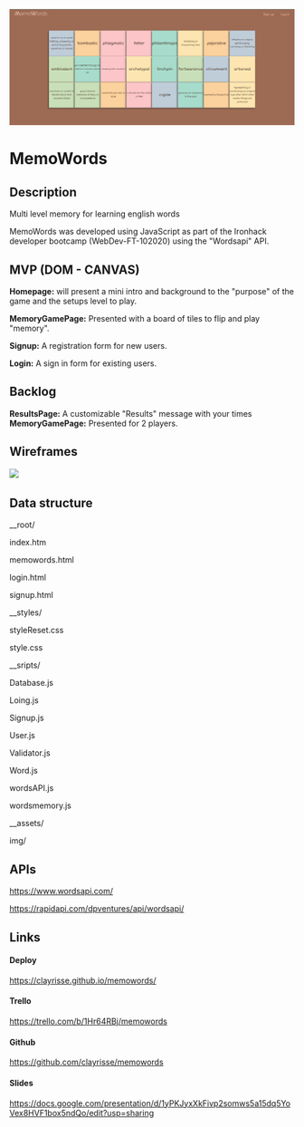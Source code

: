 ![](./assets/images/mw-background.png)
# **MemoWords**


## **Description**


Multi level memory for learning english words

MemoWords was developed using JavaScript as part of the Ironhack developer bootcamp (WebDev-FT-102020) using the "Wordsapi" API.



## **MVP (DOM - CANVAS)**


**Homepage:** will present a mini intro and background to the "purpose" of the game and the setups level to play.

**MemoryGamePage:** Presented with a board of tiles to flip and play "memory". 

**Signup:** A registration form for new users.

**Login:** A sign in form for existing users.



## **Backlog**


**ResultsPage:** A customizable "Results" message with your times
**MemoryGamePage:** Presented for 2 players.



## **Wireframes**


![](/assets/img/wireframes-coinbat.jpg)



## **Data structure**


__root/

index.htm

memowords.html

login.html

signup.html


__styles/

styleReset.css

style.css


__sripts/

Database.js

Loing.js

Signup.js

User.js

Validator.js

Word.js

wordsAPI.js

wordsmemory.js


__assets/

img/



## **APIs**


https://www.wordsapi.com/

https://rapidapi.com/dpventures/api/wordsapi/



## **Links**


#### Deploy 
https://clayrisse.github.io/memowords/


#### Trello 
https://trello.com/b/1Hr64RBj/memowords


#### **Github**
https://github.com/clayrisse/memowords


#### **Slides**
https://docs.google.com/presentation/d/1yPKJyxXkFivp2somws5a15dq5YoVex8HVF1box5ndQo/edit?usp=sharing